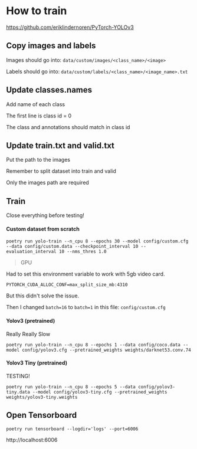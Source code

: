 # How to train

https://github.com/eriklindernoren/PyTorch-YOLOv3

## Copy images and labels

Images should go into:
`data/custom/images/<class_name>/<image>`

Labels should go into:
`data/custom/labels/<class_name>/<image_name>.txt`

## Update classes.names

Add name of each class

The first line is class id = 0

The class and annotations should match in class id

## Update train.txt and valid.txt

Put the path to the images

Remember to split dataset into train and valid

Only the images path are required

## Train

Close everything before testing!

#### Custom dataset from scratch

```
poetry run yolo-train --n_cpu 8 --epochs 30 --model config/custom.cfg --data config/custom.data --checkpoint_interval 10 --evaluation_interval 10 --nms_thres 1.0
```

> GPU

Had to set this environment variable to work with 5gb video card.

```
PYTORCH_CUDA_ALLOC_CONF=max_split_size_mb:4310
```

But this didn't solve the issue.

Then I changed `batch=16` to `batch=1` in this file: `config/custom.cfg`

#### Yolov3 (pretrained)

Really Really Slow

```
poetry run yolo-train --n_cpu 8 --epochs 1 --data config/coco.data --model config/yolov3.cfg --pretrained_weights weights/darknet53.conv.74
```

#### Yolov3 Tiny (pretrained)

TESTING!

```
poetry run yolo-train --n_cpu 8 --epochs 5 --data config/yolov3-tiny.data --model config/yolov3-tiny.cfg --pretrained_weights weights/yolov3-tiny.weights
```

## Open Tensorboard

```
poetry run tensorboard --logdir='logs' --port=6006
```

http://localhost:6006
